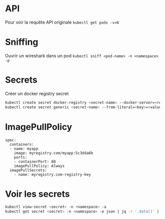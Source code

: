 # API

Pour voir la requête API originale
`kubectl get pods -v=8`

# Sniffing

Ouvrir un wireshark dans un pod
`kubectl sniff <pod-name> -n <namespace> -p`

# Secrets

Créer un docker registry secret
```bash
kubectl create secret docker-registry <secret-name> --docker-server=<registry-server> --docker-username=<user> --docker-password=<password> --docker-email=<email>
kubectl create secret generic <secret-name> --from-literal=<key>=<value>
```

# ImagePullPolicy

```docker-compose
spec:
  containers:
  - name: myapp
    image: myregistry.com/myapp:5c3dda6b
    ports:
    - containerPort: 80
    imagePullPolicy: Always
  imagePullSecrets:
    - name: myregistry.com-registry-key
```

# Voir les secrets
```bash
kubectl view-secret <secret> -n <namespace> -a
kubectl get secret <secret> -n <namespace> -o json | jq -r '.data[]' | base64 --decode
```
